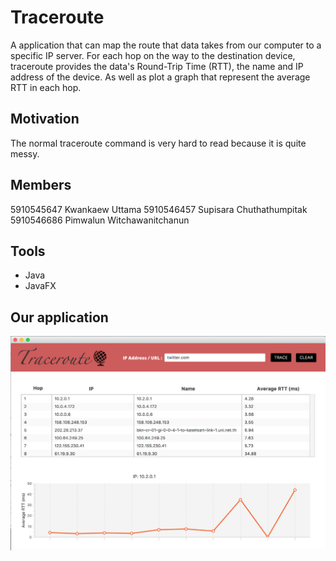 # Traceroute
A application that can map the route that data takes from our computer to a specific IP server. For each hop on the way to the destination device, traceroute provides the data's Round-Trip Time (RTT), the name and IP address of the device. As well as plot a graph that represent the average RTT in each hop.

## Motivation
The normal traceroute command is very hard to read because it is quite messy.

## Members
5910545647 Kwankaew Uttama
5910546457 Supisara Chuthathumpitak
5910546686 Pimwalun Witchawanitchanun

## Tools
- Java
- JavaFX

## Our application
![alt text](https://github.com/Traceroute-Analysis/Traceroute_Analysis/blob/master/application_pic.png)
